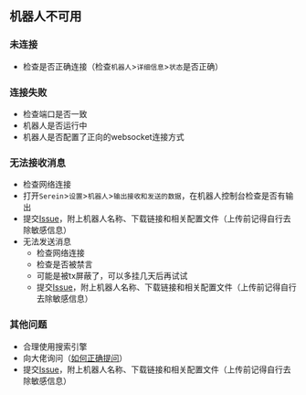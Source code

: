 ## 机器人不可用

### 未连接
  - 检查是否正确连接（检查`机器人`>`详细信息`>`状态`是否正确）  


### 连接失败 
  - 检查端口是否一致
  - 机器人是否运行中
  - 机器人是否配置了正向的websocket连接方式


### 无法接收消息
  - 检查网络连接
  - 打开``Serein``>``设置``>``机器人``>``输出接收和发送的数据``，在机器人控制台检查是否有输出
  - 提交[Issue](https://github.com/Zaitonn/Serein/issues/new)，附上机器人名称、下载链接和相关配置文件（上传前记得自行去除敏感信息）
- 无法发送消息
  - 检查网络连接
  - 检查是否被禁言
  - 可能是被tx屏蔽了，可以多挂几天后再试试
  - 提交[Issue](https://github.com/Zaitonn/Serein/issues/new)，附上机器人名称、下载链接和相关配置文件（上传前记得自行去除敏感信息）


### 其他问题
  - 合理使用搜索引擎
  - 向大佬询问（[如何正确提问](https://github.com/ryanhanwu/How-To-Ask-Questions-The-Smart-Way/blob/main/README-zh_CN.md)）
  - 提交[Issue](https://github.com/Zaitonn/Serein/issues/new)，附上机器人名称、下载链接和相关配置文件（上传前记得自行去除敏感信息）